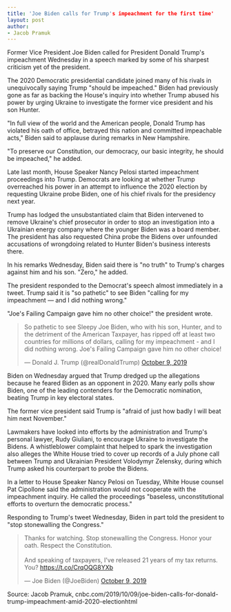 ```yaml
---
title: 'Joe Biden calls for Trump's impeachment for the first time'
layout: post
author:
- Jacob Pramuk
---
```


Former Vice President Joe Biden called for President Donald Trump's impeachment Wednesday in a speech marked by some of his sharpest criticism yet of the president.

The 2020 Democratic presidential candidate joined many of his rivals in unequivocally saying Trump "should be impeached." Biden had previously gone as far as backing the House's inquiry into whether Trump abused his power by urging Ukraine to investigate the former vice president and his son Hunter.

"In full view of the world and the American people, Donald Trump has violated his oath of office, betrayed this nation and committed impeachable acts," Biden said to applause during remarks in New Hampshire.

"To preserve our Constitution, our democracy, our basic integrity, he should be impeached," he added.

Late last month, House Speaker Nancy Pelosi started impeachment proceedings into Trump. Democrats are looking at whether Trump overreached his power in an attempt to influence the 2020 election by requesting Ukraine probe Biden, one of his chief rivals for the presidency next year.

Trump has lodged the unsubstantiated claim that Biden intervened to remove Ukraine's chief prosecutor in order to stop an investigation into a Ukrainian energy company where the younger Biden was a board member. The president has also requested China probe the Bidens over unfounded accusations of wrongdoing related to Hunter Biden's business interests there.

In his remarks Wednesday, Biden said there is "no truth" to Trump's charges against him and his son. "Zero," he added.

The president responded to the Democrat's speech almost immediately in a tweet. Trump said it is "so pathetic" to see Biden "calling for my impeachment — and I did nothing wrong."

"Joe's Failing Campaign gave him no other choice!" the president wrote.

<blockquote class="twitter-tweet"><p lang="en" dir="ltr">So pathetic to see Sleepy Joe Biden, who with his son, Hunter, and to the detriment of the American Taxpayer, has ripped off at least two countries for millions of dollars, calling for my impeachment - and I did nothing wrong. Joe's Failing Campaign gave him no other choice!</p>&mdash; Donald J. Trump (@realDonaldTrump) <a href="https://twitter.com/realDonaldTrump/status/1181991604493656064?ref_src=twsrc%5Etfw">October 9, 2019</a></blockquote>

Biden on Wednesday argued that Trump dredged up the allegations because he feared Biden as an opponent in 2020. Many early polls show Biden, one of the leading contenders for the Democratic nomination, beating Trump in key electoral states.

The former vice president said Trump is "afraid of just how badly I will beat him next November."

Lawmakers have looked into efforts by the administration and Trump's personal lawyer, Rudy Giuliani, to encourage Ukraine to investigate the Bidens. A whistleblower complaint that helped to spark the investigation also alleges the White House tried to cover up records of a July phone call between Trump and Ukrainian President Volodymyr Zelensky, during which Trump asked his counterpart to probe the Bidens.

In a letter to House Speaker Nancy Pelosi on Tuesday, White House counsel Pat Cipollone said the administration would not cooperate with the impeachment inquiry. He called the proceedings "baseless, unconstitutional efforts to overturn the democratic process."

Responding to Trump's tweet Wednesday, Biden in part told the president to "stop stonewalling the Congress."

<blockquote class="twitter-tweet"><p lang="en" dir="ltr">Thanks for watching. Stop stonewalling the Congress. Honor your oath. Respect the Constitution.<br><br>And speaking of taxpayers, I've released 21 years of my tax returns. You? <a href="https://t.co/CrqOQG8YXb">https://t.co/CrqOQG8YXb</a></p>&mdash; Joe Biden (@JoeBiden) <a href="https://twitter.com/JoeBiden/status/1181997336052080647?ref_src=twsrc%5Etfw">October 9, 2019</a></blockquote> <script async src="https://platform.twitter.com/widgets.js" charset="utf-8"></script>

Source: Jacob Pramuk, cnbc.com/2019/10/09/joe-biden-calls-for-donald-trump-impeachment-amid-2020-electionhtml
